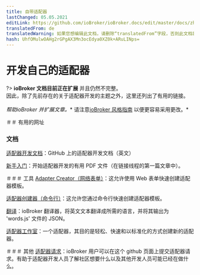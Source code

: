 ```yaml
---
title: 自带适配器
lastChanged: 05.05.2021
editLink: https://github.com/ioBroker/ioBroker.docs/edit/master/docs/zh-cn/dev/adapterdev.md
translatedFrom: de
translatedWarning: 如果您想编辑此文档，请删除“translatedFrom”字段，否则此文档将再次自动翻译
hash: UhfOMulwOAHg2rGPgAX3Mn3ocEdya0XZ0k+ARuLINps=
---
```

# 开发自己的适配器
?> **ioBroker 文档目前正在扩展** 并且仍然不完整。<br>因此，除了先前存在的关于适配器开发的主题之外，这里还列出了有用的链接。<br><br> *帮助ioBroker 并扩展文章。** 请注意[ioBroker 风格指南](https://www.iobroker.net/#de/documentation/community/styleguidedoc.md) 以便更容易采用更改。*

＃＃ 有用的网址
### 文档
[适配器开发文档](https://github.com/ioBroker/ioBroker.docs/blob/master/docs/en/dev/adapterdev.md)：GitHub 上的适配器开发文档（英文）

[新手入门](https://forum.iobroker.net/topic/12663/adapter-entwicklung-kick-start-f%C3%BCr-neulinge)：开始适配器开发的有用 PDF 文件（在链接线程的第一篇文章中）。

＃＃＃ 工具
[Adapter Creator（网络表单）](https://adapter-creator.iobroker.in/)：这允许使用 Web 表单快速创建适配器模板。

[适配器创建器（命令行）](https://forum.iobroker.net/topic/17200/aufruf-iobroker-adapter-creator-testen)：这允许您通过命令行快速创建适配器模板。

[翻译](https://translator.iobroker.in/)：ioBroker 翻译器，将英文文本翻译成所需的语言，并将其输出为 'words.js' 文件的 JSON。

[适配器工作室](https://github.com/Jey-Cee/ioBroker.adapter-studio)：一个适配器，其目的是轻松、快速和以标准化的方式创建新的适配器。

＃＃＃ 其他
[适配器请求](https://github.com/ioBroker/AdapterRequests/issues?page=1&q=is%3Aissue+is%3Aopen)：ioBroker 用户可以在这个 github 页面上提交适配器请求。有助于适配器开发人员了解社区想要什么以及其他开发人员可能已经在做什么。